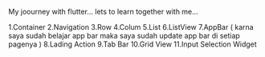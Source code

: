 My joourney with flutter...
lets to learn together with me...
 
1.Container
2.Navigation
3.Row
4.Colum
5.List
6.ListView
7.AppBar ( karna saya sudah belajar app bar maka saya sudah update app bar di setiap pagenya )
8.Lading Action
9.Tab Bar
10.Grid View
11.Input Selection Widget
